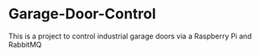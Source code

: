 # Garage-Door-Control

This is a project to control industrial garage doors via a Raspberry Pi and RabbitMQ